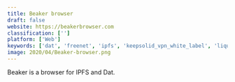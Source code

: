 ```yaml
---
title: Beaker browser
draft: false 
website: https://beakerbrowser.com
classification: ['']
platform: ['Web']
keywords: ['dat', 'freenet', 'ipfs', 'keepsolid_vpn_white_label', 'liquidvpn', 'nordvpn', 'openvpn', 'orbot', 'penguinproxy', 'protonvpn', 'psiphon', 'shimo_vpn', 'sia', 'solid', 'sparklabs', 'storj', 'sumrando_vpn', 'tor', 'tor_browser', 'tunnelbear']
image: 2020/04/Beaker-browser.png
---
```

Beaker is a browser for IPFS and Dat.